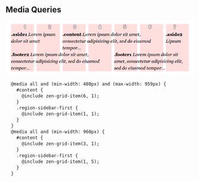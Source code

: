 
## Media Queries

 <img src="https://raw.githubusercontent.com/mathipa/sass/master/img/grids.png" alt="grids.png">

```
  @media all and (min-width: 480px) and (max-width: 959px) {
    #content {
      @include zen-grid-item(6, 1);
    }
    .region-sidebar-first {
      @include zen-grid-item(1, 1);
    }
  }
  @media all and (min-width: 960px) {
    #content {
      @include zen-grid-item(3, 1);
    }
    .region-sidebar-first {
      @include zen-grid-item(1, 5);
    }
  }
```
